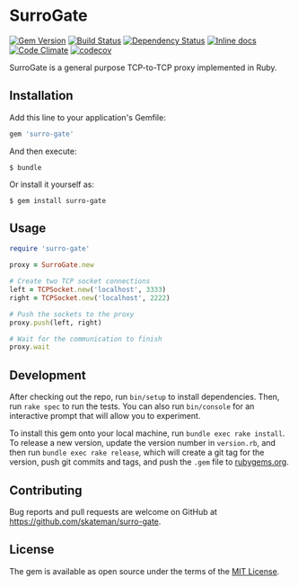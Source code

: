 # SurroGate

[![Gem Version](https://badge.fury.io/rb/surro-gate.svg)](https://badge.fury.io/rb/surro-gate)
[![Build Status](https://travis-ci.org/skateman/surro-gate.svg?branch=master)](https://travis-ci.org/skateman/surro-gate)
[![Dependency Status](https://gemnasium.com/skateman/surro-gate.svg)](https://gemnasium.com/skateman/surro-gate)
[![Inline docs](http://inch-ci.org/github/skateman/surro-gate.svg?branch=master)](http://inch-ci.org/github/skateman/surro-gate)
[![Code Climate](https://codeclimate.com/github/skateman/surro-gate/badges/gpa.svg)](https://codeclimate.com/github/skateman/surro-gate)
[![codecov](https://codecov.io/gh/skateman/surro-gate/branch/master/graph/badge.svg)](https://codecov.io/gh/skateman/surro-gate)

SurroGate is a general purpose TCP-to-TCP proxy implemented in Ruby.

## Installation

Add this line to your application's Gemfile:

```ruby
gem 'surro-gate'
```

And then execute:

    $ bundle

Or install it yourself as:

    $ gem install surro-gate

## Usage

```ruby
require 'surro-gate'

proxy = SurroGate.new

# Create two TCP socket connections
left = TCPSocket.new('localhost', 3333)
right = TCPSocket.new('localhost', 2222)

# Push the sockets to the proxy
proxy.push(left, right)

# Wait for the communication to finish
proxy.wait

```

## Development

After checking out the repo, run `bin/setup` to install dependencies. Then, run `rake spec` to run the tests. You can also run `bin/console` for an interactive prompt that will allow you to experiment.

To install this gem onto your local machine, run `bundle exec rake install`. To release a new version, update the version number in `version.rb`, and then run `bundle exec rake release`, which will create a git tag for the version, push git commits and tags, and push the `.gem` file to [rubygems.org](https://rubygems.org).

## Contributing

Bug reports and pull requests are welcome on GitHub at https://github.com/skateman/surro-gate.


## License

The gem is available as open source under the terms of the [MIT License](http://opensource.org/licenses/MIT).

